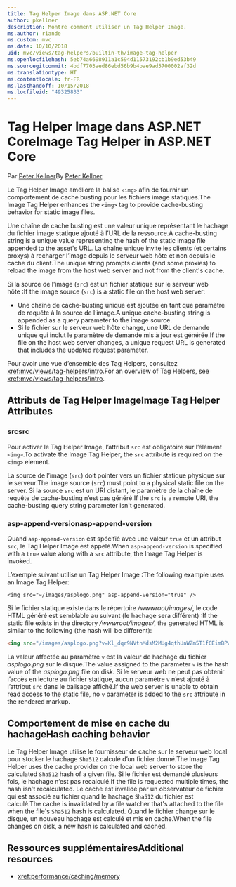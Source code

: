 ```yaml
---
title: Tag Helper Image dans ASP.NET Core
author: pkellner
description: Montre comment utiliser un Tag Helper Image.
ms.author: riande
ms.custom: mvc
ms.date: 10/10/2018
uid: mvc/views/tag-helpers/builtin-th/image-tag-helper
ms.openlocfilehash: 5eb74a6698911a1c594d11573192cb1b9ed53b49
ms.sourcegitcommit: 4bdf7703aed86ebd56b9b4bae9ad5700002af32d
ms.translationtype: HT
ms.contentlocale: fr-FR
ms.lasthandoff: 10/15/2018
ms.locfileid: "49325833"
---
```

# <a name="image-tag-helper-in-aspnet-core"></a><span data-ttu-id="196be-103">Tag Helper Image dans ASP.NET Core</span><span class="sxs-lookup"><span data-stu-id="196be-103">Image Tag Helper in ASP.NET Core</span></span>

<span data-ttu-id="196be-104">Par [Peter Kellner](http://peterkellner.net)</span><span class="sxs-lookup"><span data-stu-id="196be-104">By [Peter Kellner](http://peterkellner.net)</span></span>

<span data-ttu-id="196be-105">Le Tag Helper Image améliore la balise `<img>` afin de fournir un comportement de cache busting pour les fichiers image statiques.</span><span class="sxs-lookup"><span data-stu-id="196be-105">The Image Tag Helper enhances the `<img>` tag to provide cache-busting behavior for static image files.</span></span>

<span data-ttu-id="196be-106">Une chaîne de cache busting est une valeur unique représentant le hachage du fichier image statique ajouté à l’URL de la ressource.</span><span class="sxs-lookup"><span data-stu-id="196be-106">A cache-busting string is a unique value representing the hash of the static image file appended to the asset's URL.</span></span> <span data-ttu-id="196be-107">La chaîne unique invite les clients (et certains proxys) à recharger l’image depuis le serveur web hôte et non depuis le cache du client.</span><span class="sxs-lookup"><span data-stu-id="196be-107">The unique string prompts clients (and some proxies) to reload the image from the host web server and not from the client's cache.</span></span>

<span data-ttu-id="196be-108">Si la source de l’image (`src`) est un fichier statique sur le serveur web hôte :</span><span class="sxs-lookup"><span data-stu-id="196be-108">If the image source (`src`) is a static file on the host web server:</span></span>

* <span data-ttu-id="196be-109">Une chaîne de cache-busting unique est ajoutée en tant que paramètre de requête à la source de l’image.</span><span class="sxs-lookup"><span data-stu-id="196be-109">A unique cache-busting string is appended as a query parameter to the image source.</span></span>
* <span data-ttu-id="196be-110">Si le fichier sur le serveur web hôte change, une URL de demande unique qui inclut le paramètre de demande mis à jour est générée.</span><span class="sxs-lookup"><span data-stu-id="196be-110">If the file on the host web server changes, a unique request URL is generated that includes the updated request parameter.</span></span>

<span data-ttu-id="196be-111">Pour avoir une vue d’ensemble des Tag Helpers, consultez <xref:mvc/views/tag-helpers/intro>.</span><span class="sxs-lookup"><span data-stu-id="196be-111">For an overview of Tag Helpers, see <xref:mvc/views/tag-helpers/intro>.</span></span>

## <a name="image-tag-helper-attributes"></a><span data-ttu-id="196be-112">Attributs de Tag Helper Image</span><span class="sxs-lookup"><span data-stu-id="196be-112">Image Tag Helper Attributes</span></span>

### <a name="src"></a><span data-ttu-id="196be-113">src</span><span class="sxs-lookup"><span data-stu-id="196be-113">src</span></span>

<span data-ttu-id="196be-114">Pour activer le Tag Helper Image, l’attribut `src` est obligatoire sur l’élément `<img>`.</span><span class="sxs-lookup"><span data-stu-id="196be-114">To activate the Image Tag Helper, the `src` attribute is required on the `<img>` element.</span></span>

<span data-ttu-id="196be-115">La source de l’image (`src`) doit pointer vers un fichier statique physique sur le serveur.</span><span class="sxs-lookup"><span data-stu-id="196be-115">The image source (`src`) must point to a physical static file on the server.</span></span> <span data-ttu-id="196be-116">Si la source `src` est un URI distant, le paramètre de la chaîne de requête de cache-busting n’est pas généré.</span><span class="sxs-lookup"><span data-stu-id="196be-116">If the `src` is a remote URI, the cache-busting query string parameter isn't generated.</span></span>

### <a name="asp-append-version"></a><span data-ttu-id="196be-117">asp-append-version</span><span class="sxs-lookup"><span data-stu-id="196be-117">asp-append-version</span></span>

<span data-ttu-id="196be-118">Quand `asp-append-version` est spécifié avec une valeur `true` et un attribut `src`, le Tag Helper Image est appelé.</span><span class="sxs-lookup"><span data-stu-id="196be-118">When `asp-append-version` is specified with a `true` value along with a `src` attribute, the Image Tag Helper is invoked.</span></span>

<span data-ttu-id="196be-119">L’exemple suivant utilise un Tag Helper Image :</span><span class="sxs-lookup"><span data-stu-id="196be-119">The following example uses an Image Tag Helper:</span></span>

```cshtml
<img src="~/images/asplogo.png" asp-append-version="true" />
```

<span data-ttu-id="196be-120">Si le fichier statique existe dans le répertoire */wwwroot/images/*, le code HTML généré est semblable au suivant (le hachage sera différent) :</span><span class="sxs-lookup"><span data-stu-id="196be-120">If the static file exists in the directory */wwwroot/images/*, the generated HTML is similar to the following (the hash will be different):</span></span>

```html
<img src="/images/asplogo.png?v=Kl_dqr9NVtnMdsM2MUg4qthUnWZm5T1fCEimBPWDNgM" />
```

<span data-ttu-id="196be-121">La valeur affectée au paramètre `v` est la valeur de hachage du fichier *asplogo.png* sur le disque.</span><span class="sxs-lookup"><span data-stu-id="196be-121">The value assigned to the parameter `v` is the hash value of the *asplogo.png* file on disk.</span></span> <span data-ttu-id="196be-122">Si le serveur web ne peut pas obtenir l’accès en lecture au fichier statique, aucun paramètre `v` n’est ajouté à l’attribut `src` dans le balisage affiché.</span><span class="sxs-lookup"><span data-stu-id="196be-122">If the web server is unable to obtain read access to the static file, no `v` parameter is added to the `src` attribute in the rendered markup.</span></span>

## <a name="hash-caching-behavior"></a><span data-ttu-id="196be-123">Comportement de mise en cache du hachage</span><span class="sxs-lookup"><span data-stu-id="196be-123">Hash caching behavior</span></span>

<span data-ttu-id="196be-124">Le Tag Helper Image utilise le fournisseur de cache sur le serveur web local pour stocker le hachage `Sha512` calculé d’un fichier donné.</span><span class="sxs-lookup"><span data-stu-id="196be-124">The Image Tag Helper uses the cache provider on the local web server to store the calculated `Sha512` hash of a given file.</span></span> <span data-ttu-id="196be-125">Si le fichier est demandé plusieurs fois, le hachage n’est pas recalculé.</span><span class="sxs-lookup"><span data-stu-id="196be-125">If the file is requested multiple times, the hash isn't recalculated.</span></span> <span data-ttu-id="196be-126">Le cache est invalidé par un observateur de fichier qui est associé au fichier quand le hachage `Sha512` du fichier est calculé.</span><span class="sxs-lookup"><span data-stu-id="196be-126">The cache is invalidated by a file watcher that's attached to the file when the file's `Sha512` hash is calculated.</span></span> <span data-ttu-id="196be-127">Quand le fichier change sur le disque, un nouveau hachage est calculé et mis en cache.</span><span class="sxs-lookup"><span data-stu-id="196be-127">When the file changes on disk, a new hash is calculated and cached.</span></span>

## <a name="additional-resources"></a><span data-ttu-id="196be-128">Ressources supplémentaires</span><span class="sxs-lookup"><span data-stu-id="196be-128">Additional resources</span></span>

* <xref:performance/caching/memory>
